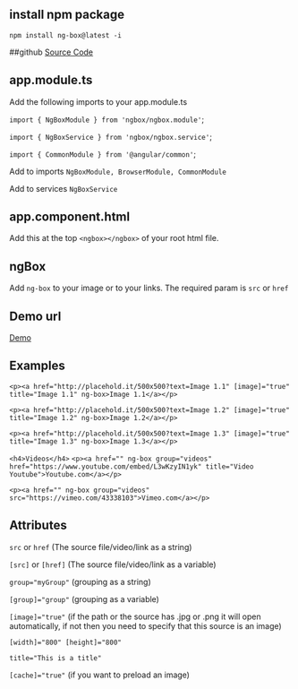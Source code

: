 ## install npm package
`npm install ng-box@latest -i`


##github
[Source Code](https://github.com/YeDanDiana/ngbox)

## app.module.ts

Add the following imports to your app.module.ts

`import { NgBoxModule } from 'ngbox/ngbox.module'`;

`import { NgBoxService } from 'ngbox/ngbox.service'`;

`import { CommonModule } from '@angular/common'`;

Add to imports `NgBoxModule, BrowserModule, CommonModule`

Add to services `NgBoxService`

## app.component.html

Add this at the top `<ngbox></ngbox>` of your root html file.

## ngBox

Add `ng-box` to your image or to your links. The required param is `src` or `href`

## Demo url

[Demo](http://ngmodules.eu/)

## Examples

`<p><a href="http://placehold.it/500x500?text=Image 1.1" [image]="true" title="Image 1.1" ng-box>Image 1.1</a></p>`

`<p><a href="http://placehold.it/500x500?text=Image 1.2" [image]="true" title="Image 1.2" ng-box>Image 1.2</a></p>`

`<p><a href="http://placehold.it/500x500?text=Image 1.3" [image]="true" title="Image 1.3" ng-box>Image 1.3</a></p>`

`<h4>Videos</h4>`
`<p><a href="" ng-box group="videos" href="https://www.youtube.com/embed/L3wKzyIN1yk" title="Video Youtube">Youtube.com</a></p>`

`<p><a href="" ng-box group="videos" src="https://vimeo.com/43338103">Vimeo.com</a></p>`

## Attributes
 `src` or `href` (The source file/video/link as a string)
 
 `[src]` or `[href]` (The source file/video/link as a variable)
 
 
 `group="myGroup"` (grouping as a string)
 
 `[group]="group"` (grouping as a variable)
 
 `[image]="true"` (if the path or the source has .jpg or .png it will open automatically, if not then you need to specify that this source is an image)
 
 `[width]="800" [height]="800"`
 
 `title="This is a title"`
 
 `[cache]="true"` (if you want to preload an image)